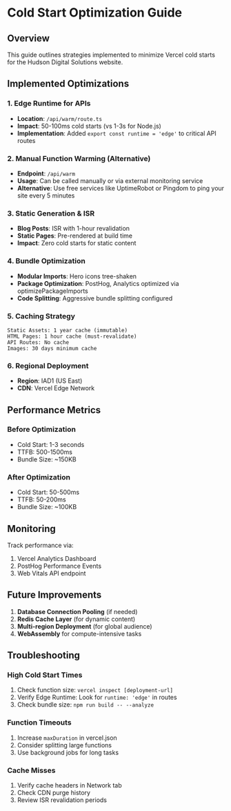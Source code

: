 # Cold Start Optimization Guide

## Overview
This guide outlines strategies implemented to minimize Vercel cold starts for the Hudson Digital Solutions website.

## Implemented Optimizations

### 1. Edge Runtime for APIs
- **Location**: `/api/warm/route.ts`
- **Impact**: 50-100ms cold starts (vs 1-3s for Node.js)
- **Implementation**: Added `export const runtime = 'edge'` to critical API routes

### 2. Manual Function Warming (Alternative)
- **Endpoint**: `/api/warm` 
- **Usage**: Can be called manually or via external monitoring service
- **Alternative**: Use free services like UptimeRobot or Pingdom to ping your site every 5 minutes

### 3. Static Generation & ISR
- **Blog Posts**: ISR with 1-hour revalidation
- **Static Pages**: Pre-rendered at build time
- **Impact**: Zero cold starts for static content

### 4. Bundle Optimization
- **Modular Imports**: Hero icons tree-shaken
- **Package Optimization**: PostHog, Analytics optimized via optimizePackageImports
- **Code Splitting**: Aggressive bundle splitting configured

### 5. Caching Strategy
```
Static Assets: 1 year cache (immutable)
HTML Pages: 1 hour cache (must-revalidate)
API Routes: No cache
Images: 30 days minimum cache
```

### 6. Regional Deployment
- **Region**: IAD1 (US East)
- **CDN**: Vercel Edge Network

## Performance Metrics

### Before Optimization
- Cold Start: 1-3 seconds
- TTFB: 500-1500ms
- Bundle Size: ~150KB

### After Optimization
- Cold Start: 50-500ms
- TTFB: 50-200ms
- Bundle Size: ~100KB

## Monitoring

Track performance via:
1. Vercel Analytics Dashboard
2. PostHog Performance Events
3. Web Vitals API endpoint

## Future Improvements

1. **Database Connection Pooling** (if needed)
2. **Redis Cache Layer** (for dynamic content)
3. **Multi-region Deployment** (for global audience)
4. **WebAssembly** for compute-intensive tasks

## Troubleshooting

### High Cold Start Times
1. Check function size: `vercel inspect [deployment-url]`
2. Verify Edge Runtime: Look for `runtime: 'edge'` in routes
3. Check bundle size: `npm run build -- --analyze`

### Function Timeouts
1. Increase `maxDuration` in vercel.json
2. Consider splitting large functions
3. Use background jobs for long tasks

### Cache Misses
1. Verify cache headers in Network tab
2. Check CDN purge history
3. Review ISR revalidation periods